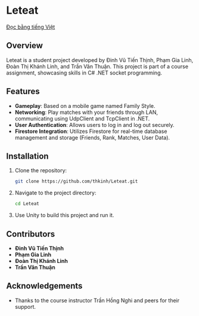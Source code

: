 # Leteat
[Đọc bằng tiếng Việt](README_vi.md)
## Overview
Leteat is a student project developed by Đinh Vũ Tiến Thịnh, Phạm Gia Linh, Đoàn Thị Khánh Linh, and Trần Văn Thuận. This project is part of a course assignment, showcasing skills in C# .NET socket programming.

## Features
- **Gameplay**: Based on a mobile game named Family Style.
- **Networking**: Play matches with your friends through LAN, communicating using UdpClient and TcpClient in .NET.
- **User Authentication**: Allows users to log in and log out securely.
- **Firestore Integration**: Utilizes Firestore for real-time database management and storage (Friends, Rank, Matches, User Data).

## Installation
1. Clone the repository:
    ```sh
    git clone https://github.com/thkinh/Leteat.git
    ```
2. Navigate to the project directory:
    ```sh
    cd Leteat
    ```
3. Use Unity to build this project and run it.

## Contributors
- **Đinh Vũ Tiến Thịnh**
- **Phạm Gia Linh**
- **Đoàn Thị Khánh Linh**
- **Trần Văn Thuận**

## Acknowledgements
- Thanks to the course instructor Trần Hồng Nghi and peers for their support.
